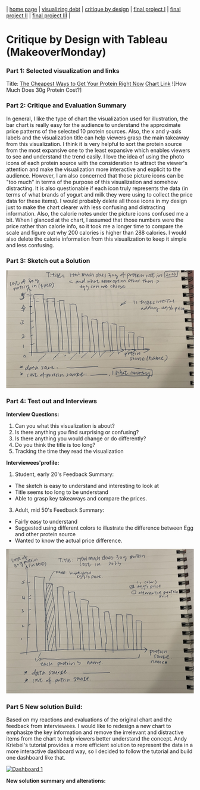 | [home page](https://cmustudent.github.io/tswd-portfolio-templates/) | [visualizing debt](visualizing-government-debt) | [critique by design](critique-by-design) | [final project I](final-project-part-one) | [final project II](final-project-part-two) | [final project III](final-project-part-three) |

# Critique by Design with Tableau (MakeoverMonday)
### Part 1: Selected visualization and links
Title: [The Cheapest Ways to Get Your Protein Right Now](https://lifehacker.com/the-cheapest-ways-to-get-your-protein-right-now-1850001760)
[Chart Link](https://www.thebodybuildingdietitians.com/blog/how-cost-effective-is-your-high-protein-diet)
![How Much Does 30g Protein Cost?]

### Part 2: Critique and Evaluation Summary
In general, I like the type of chart the visualization used for illustration, the bar chart is really easy for the audience to understand the approximate price patterns of the selected 10 protein sources. Also, the x and y-axis labels and the visualization title can help viewers grasp the main takeaway from this visualization. I think it is very helpful to sort the protein source from the most expansive one to the least expansive which enables viewers to see and understand the trend easily. 
I love the idea of using the photo icons of each protein source with the consideration to attract the viewer's attention and make the visualization more interactive and explicit to the audience. However, I am also concerned that those picture icons can be "too much" in terms of the purpose of this visualization and somehow distracting. It is also questionable if each icon truly represents the data (in terms of what brands of yogurt and milk they were using to collect the price data for these items). I would probably delete all those icons in my design just to make the chart clearer with less confusing and distracting information. Also, the calorie notes under the picture icons confused me a bit. When I glanced at the chart, I assumed that those numbers were the price rather than calorie info, so  it took me a longer time to compare the scale and figure out why 200 calories is higher than 288 calories. I would also delete the calorie information from this visualization to keep it simple and less confusing.

### Part 3: Sketch out a Solution
![First Sketch](before.jpg)

### Part 4: Test out and Interviews
**Interview Questions:**
1. Can you what this visualization is about?
2. Is there anything you find surprising or confusing?
3. Is there anything you would change or do differently?
4. Do you think the title is too long?
5. Tracking the time they read the visualization

**Interviewees'profile:**
1. Student, early 20's
   Feedback Summary:
- The sketch is easy to understand and interesting to look at
- Title seems too long to be understand
- Able to grasp key takeaways and compare the prices.
  
3. Adult, mid 50's
  Feedback Summary:
- Fairly easy to understand
- Suggested using different colors to illustrate the difference between Egg and other protein source
- Wanted to know the actual price difference.

![Sketch After Interview](after.jpg)

### Part 5 New solution Build: 
Based on my reactions and evaluations of the original chart and the feedback from interviewees. I would like to redesign a new chart to emphasize the key information and remove the irrelevant and distractive items from the chart to help viewers better understand the concept. Andy Kriebel's tutorial provides a more efficient solution to represent the data in a more interactive dashboard way, so I decided to follow the tutorial and build one dashboard like that. 

<div class='tableauPlaceholder' id='viz1700110119509' style='position: relative'><noscript><a href='#'><img alt='Dashboard 1 ' src='https:&#47;&#47;public.tableau.com&#47;static&#47;images&#47;HW&#47;HW34_17001073853010&#47;Dashboard1&#47;1_rss.png' style='border: none' /></a></noscript><object class='tableauViz'  style='display:none;'><param name='host_url' value='https%3A%2F%2Fpublic.tableau.com%2F' /> <param name='embed_code_version' value='3' /> <param name='site_root' value='' /><param name='name' value='HW34_17001073853010&#47;Dashboard1' /><param name='tabs' value='no' /><param name='toolbar' value='yes' /><param name='static_image' value='https:&#47;&#47;public.tableau.com&#47;static&#47;images&#47;HW&#47;HW34_17001073853010&#47;Dashboard1&#47;1.png' /> <param name='animate_transition' value='yes' /><param name='display_static_image' value='yes' /><param name='display_spinner' value='yes' /><param name='display_overlay' value='yes' /><param name='display_count' value='yes' /><param name='language' value='en-US' /><param name='filter' value='publish=yes' /></object></div>                
<script type='text/javascript'>                    
   var divElement = document.getElementById('viz1700110119509');                    
   var vizElement = divElement.getElementsByTagName('object')[0];                    
   if ( divElement.offsetWidth > 800 ) { vizElement.style.width='800px';vizElement.style.height='627px';} 
   else if ( divElement.offsetWidth > 500 ) { vizElement.style.width='800px';vizElement.style.height='627px';} 
   else { vizElement.style.width='100%';vizElement.style.height='727px';}                     
   var scriptElement = document.createElement('script');                    
   scriptElement.src = 'https://public.tableau.com/javascripts/api/viz_v1.js';                 
   vizElement.parentNode.insertBefore(scriptElement, vizElement);                
</script>

**New solution summary and alterations:**
